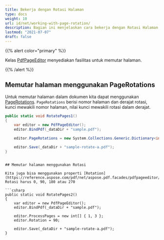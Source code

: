 ```yaml
---
title: Bekerja dengan Rotasi Halaman
type: docs
weight: 10
url: id/net/working-with-page-rotation/
description: Bagian ini menjelaskan cara bekerja dengan Rotasi Halaman menggunakan Kelas PdfPageEditor.
lastmod: "2021-07-07"
draft: false
---
```


{{% alert color="primary" %}}

Kelas [PdfPageEditor](https://reference.aspose.com/pdf/net/aspose.pdf.facades/pdfpageeditor) menyediakan fasilitas untuk memutar halaman.

{{% /alert %}}

## Memutar halaman menggunakan PageRotations

Untuk memutar halaman dalam dokumen kita dapat menggunakan [PageRotations](https://reference.aspose.com/pdf/net/aspose.pdf.facades/pdfpageeditor/properties/pagerotations).
`PageRotations` berisi nomor halaman dan derajat rotasi, kunci mewakili nomor halaman, nilai kunci mewakili rotasi dalam derajat.

```csharp
public static void RotatePages1()
{
    var editor = new PdfPageEditor();
    editor.BindPdf(_dataDir + "sample.pdf");

    editor.PageRotations = new System.Collections.Generic.Dictionary<int, int> { { 1, 90 }, { 2, 180 }, { 3,270 } };

    editor.Save(_dataDir + "sample-rotate-a.pdf");
}
```
```

## Memutar halaman menggunakan Rotasi

Kita juga bisa menggunakan properti [Rotation](https://reference.aspose.com/pdf/net/aspose.pdf.facades/pdfpageeditor/properties/rotation). Rotasi harus 0, 90, 180 atau 270

```csharp
public static void RotatePages2()
{
    var editor = new PdfPageEditor();
    editor.BindPdf(_dataDir + "sample.pdf");

    editor.ProcessPages = new int[] { 1, 3 };
    editor.Rotation = 90;

    editor.Save(_dataDir + "sample-rotate-a.pdf");
}
```
